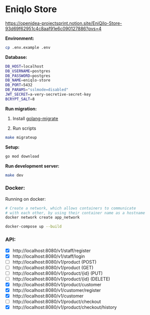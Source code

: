 # Eniqlo Store

https://openidea-projectsprint.notion.site/EniQilo-Store-93d69f62951c4c8aaf91e6c090127886?pvs=4

**Environment:**

```sh
cp .env.example .env
```

**Database:**

```sh
DB_HOST=localhost
DB_USERNAME=postgres
DB_PASSWORD=postgres
DB_NAME=eniqlo-store
DB_PORT=5432
DB_PARAMS="sslmode=disabled"
JWT_SECRET=a-very-secretive-secret-key
BCRYPT_SALT=8
```

**Run migration:**

1. Install [golang-migrate](https://github.com/golang-migrate/migrate/tree/master/cmd/migrate#installation)

2. Run scripts

```sh
make migrateup
```

**Setup:**

```sh
go mod download
```

**Run development server:**

```sh
make dev
```

### Docker:

Running on docker:

```sh
# Create a network, which allows containers to communicate
# with each other, by using their container name as a hostname
docker network create app_network

docker-compose up --build
```

### API:

- [x] http://localhost:8080/v1/staff/register
- [x] http://localhost:8080/v1/staff/login
- [ ] http://localhost:8080/v1/product (POST)
- [ ] http://localhost:8080/v1/product (GET)
- [ ] http://localhost:8080/v1/product/{id} (PUT)
- [ ] http://localhost:8080/v1/product/{id} (DELETE)
- [x] http://localhost:8080/v1/product/customer
- [x] http://localhost:8080/v1/customer/register
- [x] http://localhost:8080/v1/customer
- [ ] http://localhost:8080/v1/product/checkout
- [x] http://localhost:8080/v1/product/checkout/history
